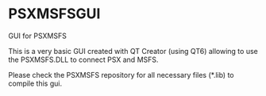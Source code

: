 # PSXMSFSGUI
GUI for PSXMSFS

This is a very basic GUI created with QT Creator (using QT6) allowing to use the PSXMSFS.DLL 
to connect PSX and MSFS.

Please check the PSXMSFS repository for all necessary files (*.lib) to compile this gui.
